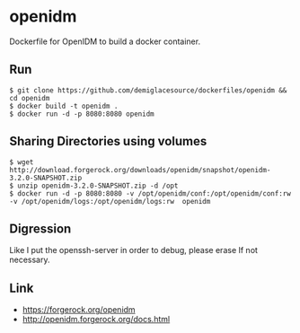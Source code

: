 openidm
=========

Dockerfile for OpenIDM to build a docker container.

Run
-----

    $ git clone https://github.com/demiglacesource/dockerfiles/openidm && cd openidm
    $ docker build -t openidm .
    $ docker run -d -p 8080:8080 openidm

Sharing Directories using volumes
-----------------------------------

    $ wget http://download.forgerock.org/downloads/openidm/snapshot/openidm-3.2.0-SNAPSHOT.zip
    $ unzip openidm-3.2.0-SNAPSHOT.zip -d /opt
    $ docker run -d -p 8080:8080 -v /opt/openidm/conf:/opt/openidm/conf:rw -v /opt/openidm/logs:/opt/openidm/logs:rw  openidm

Digression
------------

Like I put the openssh-server in order to debug, please erase If not necessary.

Link
------

* https://forgerock.org/openidm
* http://openidm.forgerock.org/docs.html


